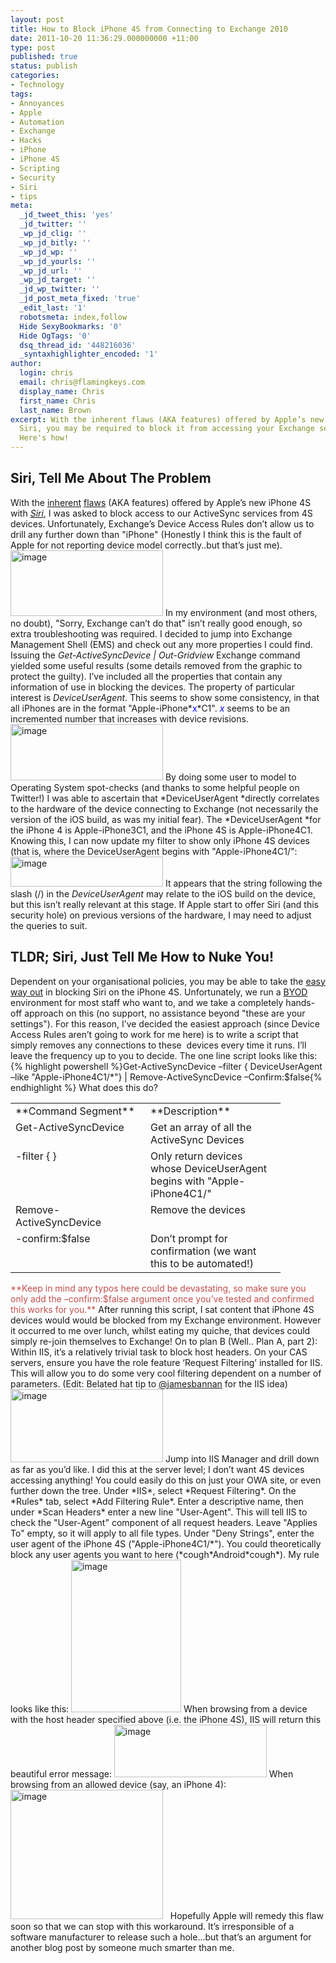 ```yaml
---
layout: post
title: How to Block iPhone 4S from Connecting to Exchange 2010
date: 2011-10-20 11:36:29.000000000 +11:00
type: post
published: true
status: publish
categories:
- Technology
tags:
- Annoyances
- Apple
- Automation
- Exchange
- Hacks
- iPhone
- iPhone 4S
- Scripting
- Security
- Siri
- tips
meta:
  _jd_tweet_this: 'yes'
  _jd_twitter: ''
  _wp_jd_clig: ''
  _wp_jd_bitly: ''
  _wp_jd_wp: ''
  _wp_jd_yourls: ''
  _wp_jd_url: ''
  _wp_jd_target: ''
  _jd_wp_twitter: ''
  _jd_post_meta_fixed: 'true'
  _edit_last: '1'
  robotsmeta: index,follow
  Hide SexyBookmarks: '0'
  Hide OgTags: '0'
  dsq_thread_id: '448216036'
  _syntaxhighlighter_encoded: '1'
author:
  login: chris
  email: chris@flamingkeys.com
  display_name: Chris
  first_name: Chris
  last_name: Brown
excerpt: With the inherent flaws (AKA features) offered by Apple’s new iPhone 4S with
  Siri, you may be required to block it from accessing your Exchange server via ActiveSync..
  Here's how!
---
```

## 
## Siri, Tell Me About The Problem
With the <a href="http://www.theage.com.au/it-pro/security-it/iphone-4s-security-hole-uncovered-20111019-1m6xt.html">inherent</a> <a href="http://nakedsecurity.sophos.com/2011/10/19/siri-iphone-4s-unlocked/">flaws</a> (AKA features) offered by Apple’s new iPhone 4S with *<a href="http://www.apple.com/iphone/features/siri.html">Siri</a>*, I was asked to block access to our ActiveSync services from 4S devices. Unfortunately, Exchange’s Device Access Rules don’t allow us to drill any further down than "iPhone" (Honestly I think this is the fault of Apple for not reporting device model correctly..but that’s just me).
<a href="https://www.flamingkeys.com/wp-content/uploads/2011/10/image.png"><img style="background-image: none; margin: 0px; padding-left: 0px; padding-right: 0px; display: inline; padding-top: 0px; border-width: 0px;" title="image" src="{{ site.baseurl }}/assets/image_thumb.png" alt="image" width="244" height="105" border="0" /></a>
In my environment (and most others, no doubt), "Sorry, Exchange can’t do that" isn’t really good enough, so extra troubleshooting was required. I decided to jump into Exchange Management Shell (EMS) and check out any more properties I could find. Issuing the *Get-ActiveSyncDevice | Out-Gridview* Exchange command yielded some useful results (some details removed from the graphic to protect the guilty). I’ve included all the properties that contain any information of use in blocking the devices. The property of particular interest is *DeviceUserAgent*. This seems to show some consistency, in that all iPhones are in the format "Apple-iPhone*<span style="color: #0000ff;">x</span>*C1". *<span style="color: #0000ff;">x</span>* seems to be an incremented number that increases with device revisions.
<a href="https://www.flamingkeys.com/wp-content/uploads/2011/10/image1.png"><img style="background-image: none; margin: 0px; padding-left: 0px; padding-right: 0px; display: inline; padding-top: 0px; border-width: 0px;" title="image" src="{{ site.baseurl }}/assets/image_thumb1.png" alt="image" width="244" height="90" border="0" /></a>
By doing some user to model to Operating System spot-checks (and thanks to some helpful people on Twitter!) I was able to ascertain that *DeviceUserAgent *directly correlates to the hardware of the device connecting to Exchange (not necessarily the version of the iOS build, as was my initial fear). The *DeviceUserAgent *for the iPhone 4 is Apple-iPhone3C1, and the iPhone 4S is Apple-iPhone4C1. Knowing this, I can now update my filter to show only iPhone 4S devices (that is, where the DeviceUserAgent begins with "Apple-iPhone4C1/":
<a href="https://www.flamingkeys.com/wp-content/uploads/2011/10/image2.png"><img style="background-image: none; margin: 0px; padding-left: 0px; padding-right: 0px; display: inline; padding-top: 0px; border-width: 0px;" title="image" src="{{ site.baseurl }}/assets/image_thumb2.png" alt="image" width="244" height="48" border="0" /></a>
It appears that the string following the slash (/) in the *DeviceUserAgent* may relate to the iOS build on the device, but this isn’t really relevant at this stage. If Apple start to offer Siri (and this security hole) on previous versions of the hardware, I may need to adjust the queries to suit.
## TLDR; Siri, Just Tell Me How to Nuke You!
Dependent on your organisational policies, you may be able to take the <a href="http://support.apple.com/kb/DL1465">easy way out</a> in blocking Siri on the iPhone 4S. Unfortunately, we run a <a href="http://www.zdnet.com/debate/great-debate-bring-your-own-device/6313019">BYOD</a> environment for most staff who want to, and we take a completely hands-off approach on this (no support, no assistance beyond "these are your settings"). For this reason, I’ve decided the easiest approach (since Device Access Rules aren’t going to work for me here) is to write a script that simply removes any connections to these  devices every time it runs. I’ll leave the frequency up to you to decide. The one line script looks like this:
{% highlight powershell %}Get-ActiveSyncDevice –filter { DeviceUserAgent –like "Apple-iPhone4C1/*"} | Remove-ActiveSyncDevice –Confirm:$false{% endhighlight %}
What does this do?
<table width="400" border="0" cellspacing="0" cellpadding="2">
<tbody>
<tr>
<td valign="top" width="200">**Command Segment**</td>
<td valign="top" width="200">**Description**</td>
</tr>
<tr>
<td valign="top" width="200">Get-ActiveSyncDevice</td>
<td valign="top" width="200">Get an array of all the ActiveSync Devices</td>
</tr>
<tr>
<td valign="top" width="200">-filter { }</td>
<td valign="top" width="200">Only return devices whose DeviceUserAgent begins with "Apple-iPhone4C1/"</td>
</tr>
<tr>
<td valign="top" width="200">Remove-ActiveSyncDevice</td>
<td valign="top" width="200">Remove the devices</td>
</tr>
<tr>
<td valign="top" width="200">-confirm:$false</td>
<td valign="top" width="200">Don’t prompt for confirmation (we want this to be automated!)</td>
</tr>
</tbody>
</table>
<span style="color: #c0504d;">**Keep in mind any typos here could be devastating, so make sure you only add the –confirm:$false argument once you’ve tested and confirmed this works for you.**</span>
After running this script, I sat content that iPhone 4S devices would would be blocked from my Exchange environment. However it occurred to me over lunch, whilst eating my quiche, that devices could simply re-join themselves to Exchange! On to plan B (Well.. Plan A, part 2):
Within IIS, it’s a relatively trivial task to block host headers. On your CAS servers, ensure you have the role feature ‘Request Filtering’ installed for IIS. This will allow you to do some very cool filtering dependent on a number of parameters. (Edit: Belated hat tip to <a href="http://twitter.com/jamesbannan" target="_blank">@jamesbannan</a> for the IIS idea)
<a href="https://www.flamingkeys.com/wp-content/uploads/2011/10/image3.png"><img style="background-image: none; margin: 0px; padding-left: 0px; padding-right: 0px; display: inline; padding-top: 0px; border-width: 0px;" title="image" src="{{ site.baseurl }}/assets/image_thumb3.png" alt="image" width="244" height="117" border="0" /></a>
Jump into IIS Manager and drill down as far as you’d like. I did this at the server level; I don’t want 4S devices accessing anything! You could easily do this on just your OWA site, or even further down the tree.
Under *IIS*, select *Request Filtering*. On the *Rules* tab, select *Add Filtering Rule*. Enter a descriptive name, then under *Scan Headers* enter a new line "User-Agent". This will tell IIS to check the "User-Agent" component of all request headers. Leave "Applies To" empty, so it will apply to all file types. Under "Deny Strings", enter the user agent of the iPhone 4S ("Apple-iPhone4C1/*"). You could theoretically block any user agents you want to here (*cough*Android*cough*). My rule looks like this:
<a href="https://www.flamingkeys.com/wp-content/uploads/2011/10/image4.png"><img style="background-image: none; padding-left: 0px; padding-right: 0px; display: inline; padding-top: 0px; border-width: 0px;" title="image" src="{{ site.baseurl }}/assets/image_thumb4.png" alt="image" width="176" height="244" border="0" /></a>
When browsing from a device with the host header specified above (i.e. the iPhone 4S), IIS will return this beautiful error message:
<a href="https://www.flamingkeys.com/wp-content/uploads/2011/10/image5.png"><img style="background-image: none; margin: 0px; padding-left: 0px; padding-right: 0px; display: inline; padding-top: 0px; border-width: 0px;" title="image" src="{{ site.baseurl }}/assets/image_thumb5.png" alt="image" width="244" height="84" border="0" /></a>
When browsing from an allowed device (say, an iPhone 4):
<a href="https://www.flamingkeys.com/wp-content/uploads/2011/10/image6.png"><img style="background-image: none; margin: 0px; padding-left: 0px; padding-right: 0px; display: inline; padding-top: 0px; border-width: 0px;" title="image" src="{{ site.baseurl }}/assets/image_thumb6.png" alt="image" width="244" height="207" border="0" /></a>
&nbsp;
Hopefully Apple will remedy this flaw soon so that we can stop with this workaround. It’s irresponsible of a software manufacturer to release such a hole...but that’s an argument for another blog post by someone much smarter than me.
